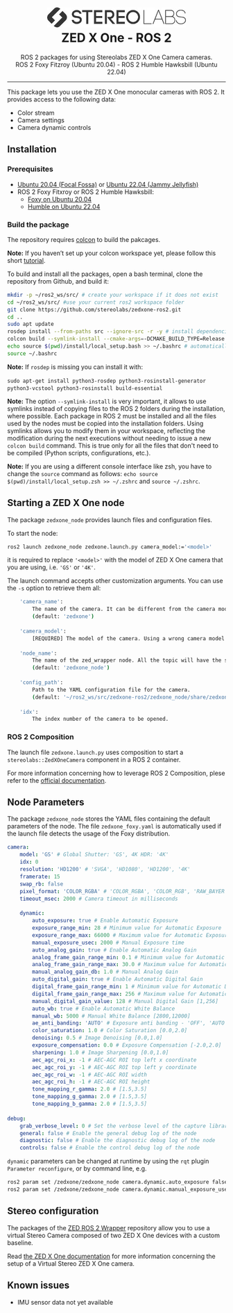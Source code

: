 <h1 align="center">
   <img src="./images/Picto+STEREOLABS_Black.jpg" alt="Stereolabs" title="Stereolabs" /><br \>
   ZED X One - ROS 2
</h1>

<p align="center">
  ROS 2 packages for using Stereolabs ZED X One Camera cameras.<br>
  ROS 2 Foxy Fitzroy (Ubuntu 20.04) - ROS 2 Humble Hawksbill (Ubuntu 22.04)
</p>

<hr>

This package lets you use the ZED X One monocular cameras with ROS 2. It provides access to the following data:

  - Color stream
  - Camera settings
  - Camera dynamic controls

## Installation

### Prerequisites

- [Ubuntu 20.04 (Focal Fossa)](https://releases.ubuntu.com/focal/) or [Ubuntu 22.04 (Jammy Jellyfish)](https://releases.ubuntu.com/jammy/)
- ROS 2 Foxy Fitxroy or ROS 2 Humble Hawksbill: 
  - [Foxy on Ubuntu 20.04](https://docs.ros.org/en/foxy/Installation/Linux-Install-Debians.html)
  - [Humble on Ubuntu 22.04](https://docs.ros.org/en/humble/Installation/Linux-Install-Debians.html)

### Build the package

The repository requires [colcon](http://design.ros2.org/articles/build_tool.html) to build the pakcages.

**Note:** If you haven’t set up your colcon workspace yet, please follow this short [tutorial](https://index.ros.org/doc/ros2/Tutorials/Colcon-Tutorial/). 

To build and install all the packages, open a bash terminal, clone the repository from Github, and build it:

```bash
mkdir -p ~/ros2_ws/src/ # create your workspace if it does not exist
cd ~/ros2_ws/src/ #use your current ros2 workspace folder
git clone https://github.com/stereolabs/zedxone-ros2.git
cd ..
sudo apt update
rosdep install --from-paths src --ignore-src -r -y # install dependencies
colcon build --symlink-install --cmake-args=-DCMAKE_BUILD_TYPE=Release --parallel-workers $(nproc) # build the workspace
echo source $(pwd)/install/local_setup.bash >> ~/.bashrc # automatically source the installation in every new bash (optional)
source ~/.bashrc
```

**Note:** If `rosdep` is missing you can install it with:

  ```sudo apt-get install python3-rosdep python3-rosinstall-generator python3-vcstool python3-rosinstall build-essential```

**Note:** The option `--symlink-install` is very important, it allows to use symlinks instead of copying files to the ROS 2 folders during the installation, where possible. Each package in ROS 2 must be installed and all the files used by the nodes must be copied into the installation folders. Using symlinks allows you to modify them in your workspace, reflecting the modification during the next executions without needing to issue a new `colcon build` command. This is true only for all the files that don't need to be compiled (Python scripts, configurations, etc.).

**Note:** If you are using a different console interface like zsh, you have to change the `source` command as follows: `echo source $(pwd)/install/local_setup.zsh >> ~/.zshrc` and `source ~/.zshrc`.

## Starting a ZED X One node

The package `zedxone_node` provides launch files and configuration files.

To start the node:

```bash
ros2 launch zedxone_node zedxone.launch.py camera_model:='<model>'
```

it is required to replace `'<model>'` with the model of ZED X One camera that you are using, i.e. `'GS'` or `'4K'`.

The launch command accepts other customization arguments. You can use the `-s` option to retrieve them all:

```bash
    'camera_name':
        The name of the camera. It can be different from the camera model and it will be used as node `namespace`.
        (default: 'zedxone')

    'camera_model':
        [REQUIRED] The model of the camera. Using a wrong camera model can disable camera features. Valid choices are: ['GS', '4K']

    'node_name':
        The name of the zed_wrapper node. All the topic will have the same prefix: `/<camera_name>/<node_name>/`
        (default: 'zedxone_node')

    'config_path':
        Path to the YAML configuration file for the camera.
        (default: '~/ros2_ws/src/zedxone-ros2/zedxone_node/share/zedxone_node/config/zedxone.yaml')

    'idx':
        The index number of the camera to be opened.
```

### ROS 2 Composition

The launch file `zedxone.launch.py` uses composition to start a `stereolabs::ZedXOneCamera` component in a ROS 2 container.

For more information concerning how to leverage ROS 2 Composition, plese refer to the [official documentation](https://docs.ros.org/en/humble/Concepts/Intermediate/About-Composition.html).

## Node Parameters

The package `zedxone_node` stores the YAML files containing the default parameters of the node.
The file `zedxone_foxy.yaml` is automatically used if the launch file detects the usage of the Foxy distribution.

```yaml
camera:
    model: 'GS' # Global Shutter: 'GS', 4K HDR: '4K'
    idx: 0
    resolution: 'HD1200' # 'SVGA', 'HD1080', 'HD1200', '4K'
    framerate: 15
    swap_rb: false
    pixel_format: 'COLOR_RGBA' # 'COLOR_RGBA', 'COLOR_RGB', 'RAW_BAYER'
    timeout_msec: 2000 # Camera timeout in milliseconds

    dynamic:
        auto_exposure: true # Enable Automatic Exposure
        exposure_range_min: 28 # Minimum value for Automatic Exposure
        exposure_range_max: 66000 # Maximum value for Automatic Exposure
        manual_exposure_usec: 2000 # Manual Exposure time
        auto_analog_gain: true # Enable Automatic Analog Gain
        analog_frame_gain_range_min: 0.1 # Minimum value for Automatic Analog Gain
        analog_frame_gain_range_max: 30.0 # Maximum value for Automatic Analog Gain
        manual_analog_gain_db: 1.0 # Manual Analog Gain
        auto_digital_gain: true # Enable Automatic Digital Gain
        digital_frame_gain_range_min: 1 # Minimum value for Automatic Digital Gain
        digital_frame_gain_range_max: 256 # Maximum value for Automatic Digital Gain
        manual_digital_gain_value: 128 # Manual Digital Gain [1,256]
        auto_wb: true # Enable Automatic White Balance
        manual_wb: 5000 # Manual White Balance [2800,12000]
        ae_anti_banding: 'AUTO' # Exposure anti banding - 'OFF', 'AUTO', '50Hz', '60Hz'
        color_saturation: 1.0 # Color Saturation [0.0,2.0]
        denoising: 0.5 # Image Denoising [0.0,1.0]
        exposure_compensation: 0.0 # Exposure Compensation [-2.0,2.0]
        sharpening: 1.0 # Image Sharpening [0.0,1.0]
        aec_agc_roi_x: -1 # AEC-AGC ROI top left x coordinate
        aec_agc_roi_y: -1 # AEC-AGC ROI top left y coordinate
        aec_agc_roi_w: -1 # AEC-AGC ROI width
        aec_agc_roi_h: -1 # AEC-AGC ROI height
        tone_mapping_r_gamma: 2.0 # [1.5,3.5]
        tone_mapping_g_gamma: 2.0 # [1.5,3.5]
        tone_mapping_b_gamma: 2.0 # [1.5,3.5]

debug:
    grab_verbose_level: 0 # Set the verbose level of the capture library [0-6]
    general: false # Enable the general debug log of the node
    diagnostic: false # Enable the diagnostic debug log of the node
    controls: false # Enable the control debug log of the node
```

`dynamic` parameters can be changed at runtime by using the `rqt` plugin `Parameter reconfigure`, or by command line, e.g.

```bash
ros2 param set /zedxone/zedxone_node camera.dynamic.auto_exposure false
ros2 param set /zedxone/zedxone_node camera.dynamic.manual_exposure_usec 500
```

## Stereo configuration

The packages of the [ZED ROS 2 Wrapper](https://github.com/stereolabs/zed-ros2-wrapper/) repository allow you to use a virtual Stereo Camera composed of two ZED X One devices with a custom baseline. 

Read [the ZED X One documentation](https://www.stereolabs.com/docs/get-started-with-zed-x-one/zed-x-one-stereo) for more information concerning the setup of a Virtual Stereo ZED X One camera.

## Known issues

* IMU sensor data not yet available

